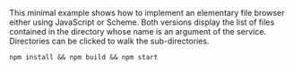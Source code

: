 This minimal example shows how to implement an elementary file browser
either using JavaScript or Scheme. Both versions display the list of
files contained in the directory whose name is an argument of the
service. Directories can be clicked to walk the sub-directories.

```
npm install && npm build && npm start
```
